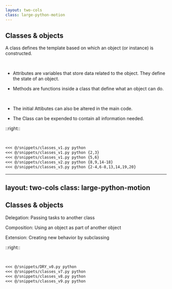 ```yaml
---
layout: two-cols
class: large-python-motion
---
```


## Classes & objects

A class defines the template based on which an object (or instance) is constructed.

<br>

<v-click>

- Attributes are variables that store data related to the object. They define the state of an object.

</v-click>
<v-click>

- Methods are functions inside a class that define what an object can do.

</v-click>

<br>

<v-click>

- The initial Attibutes can also be altered in the main code.

</v-click>
<v-click>

- The Class can be expended to contain all information needed.

</v-click>

::right::

&nbsp;

````md magic-move {at:1}
<<< @/snippets/classes_v1.py python 
<<< @/snippets/classes_v1.py python {2,3}
<<< @/snippets/classes_v1.py python {5,6}
<<< @/snippets/classes_v2.py python {8,9,14-18}
<<< @/snippets/classes_v3.py python {2-4,6-8,13,14,19,20}
````

---
layout: two-cols
class: large-python-motion
---

## Classes & objects



<v-click>

Delegation: Passing tasks to another class

</v-click>
<v-click>

Composition: Using an object as part of another object

</v-click>
<v-click>

Extension: Creating new behavior by subclassing

</v-click>

::right::

&nbsp;

````md magic-move {at:1}
<<< @/snippets/DRY_v0.py python
<<< @/snippets/classes_v7.py python
<<< @/snippets/classes_v8.py python 
<<< @/snippets/classes_v9.py python 
````